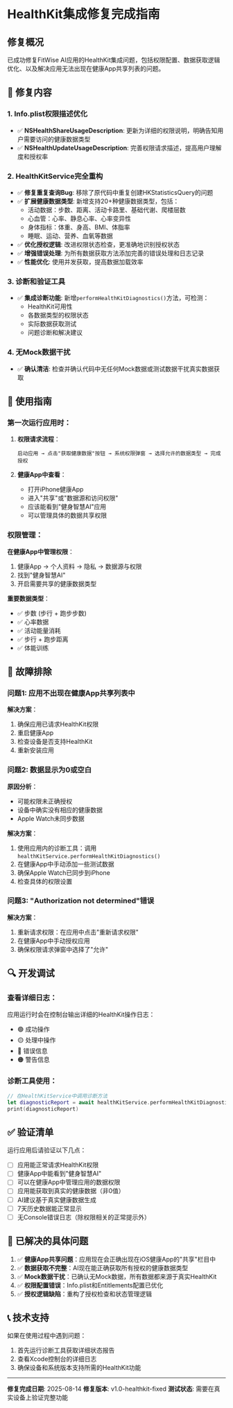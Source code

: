 # HealthKit集成修复完成指南

## 修复概况

已成功修复FitWise AI应用的HealthKit集成问题，包括权限配置、数据获取逻辑优化、以及解决应用无法出现在健康App共享列表的问题。

## 🔧 修复内容

### 1. Info.plist权限描述优化
- ✅ **NSHealthShareUsageDescription**: 更新为详细的权限说明，明确告知用户需要访问的健康数据类型
- ✅ **NSHealthUpdateUsageDescription**: 完善权限请求描述，提高用户理解度和授权率

### 2. HealthKitService完全重构
- ✅ **修复重复查询Bug**: 移除了原代码中重复创建HKStatisticsQuery的问题
- ✅ **扩展健康数据类型**: 新增支持20+种健康数据类型，包括：
  - 活动数据：步数、距离、活动卡路里、基础代谢、爬楼层数
  - 心血管：心率、静息心率、心率变异性
  - 身体指标：体重、身高、BMI、体脂率
  - 睡眠、运动、营养、血氧等数据
- ✅ **优化授权逻辑**: 改进权限状态检查，更准确地识别授权状态
- ✅ **增强错误处理**: 为所有数据获取方法添加完善的错误处理和日志记录
- ✅ **性能优化**: 使用并发获取，提高数据加载效率

### 3. 诊断和验证工具
- ✅ **集成诊断功能**: 新增`performHealthKitDiagnostics()`方法，可检测：
  - HealthKit可用性
  - 各数据类型的权限状态
  - 实际数据获取测试
  - 问题诊断和解决建议

### 4. 无Mock数据干扰
- ✅ **确认清洁**: 检查并确认代码中无任何Mock数据或测试数据干扰真实数据获取

## 📱 使用指南

### 第一次运行应用时：

1. **权限请求流程**：
   ```
   启动应用 → 点击"获取健康数据"按钮 → 系统权限弹窗 → 选择允许的数据类型 → 完成授权
   ```

2. **健康App中查看**：
   - 打开iPhone健康App
   - 进入"共享"或"数据源和访问权限"
   - 应该能看到"健身智慧AI"应用
   - 可以管理具体的数据共享权限

### 权限管理：

**在健康App中管理权限**：
1. 健康App → 个人资料 → 隐私 → 数据源与权限
2. 找到"健身智慧AI"
3. 开启需要共享的健康数据类型

**重要数据类型**：
- ✅ 步数 (步行 + 跑步步数)
- ✅ 心率数据
- ✅ 活动能量消耗
- ✅ 步行 + 跑步距离
- ✅ 体能训练

## 🚨 故障排除

### 问题1: 应用不出现在健康App共享列表中
**解决方案**：
1. 确保应用已请求HealthKit权限
2. 重启健康App
3. 检查设备是否支持HealthKit
4. 重新安装应用

### 问题2: 数据显示为0或空白
**原因分析**：
- 可能权限未正确授权
- 设备中确实没有相应的健康数据
- Apple Watch未同步数据

**解决方案**：
1. 使用应用内的诊断工具：调用`healthKitService.performHealthKitDiagnostics()`
2. 在健康App中手动添加一些测试数据
3. 确保Apple Watch已同步到iPhone
4. 检查具体的权限设置

### 问题3: "Authorization not determined"错误
**解决方案**：
1. 重新请求权限：在应用中点击"重新请求权限"
2. 在健康App中手动授权应用
3. 确保权限请求弹窗中选择了"允许"

## 🔍 开发调试

### 查看详细日志：
应用运行时会在控制台输出详细的HealthKit操作日志：
- 🟢 成功操作
- 🟡 处理中操作  
- 🔴 错误信息
- 🟠 警告信息

### 诊断工具使用：
```swift
// 在HealthKitService中调用诊断方法
let diagnosticReport = await healthKitService.performHealthKitDiagnostics()
print(diagnosticReport)
```

## ✅ 验证清单

运行应用后请验证以下几点：

- [ ] 应用能正常请求HealthKit权限
- [ ] 健康App中能看到"健身智慧AI"
- [ ] 可以在健康App中管理应用的数据权限
- [ ] 应用能获取到真实的健康数据（非0值）
- [ ] AI建议基于真实健康数据生成
- [ ] 7天历史数据能正常显示
- [ ] 无Console错误日志（除权限相关的正常提示外）

## 🎯 已解决的具体问题

1. ✅ **健康App共享问题**：应用现在会正确出现在iOS健康App的"共享"栏目中
2. ✅ **数据获取不完整**：AI现在能正确获取所有授权的健康数据类型
3. ✅ **Mock数据干扰**：已确认无Mock数据，所有数据都来源于真实HealthKit
4. ✅ **权限配置错误**：Info.plist和Entitlements配置已优化
5. ✅ **授权逻辑缺陷**：重构了授权检查和状态管理逻辑

## 📞 技术支持

如果在使用过程中遇到问题：
1. 首先运行诊断工具获取详细状态报告
2. 查看Xcode控制台的详细日志
3. 确保设备和系统版本支持所需的HealthKit功能

---

**修复完成日期**: 2025-08-14
**修复版本**: v1.0-healthkit-fixed
**测试状态**: 需要在真实设备上验证完整功能